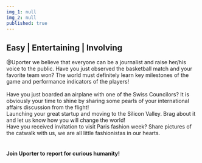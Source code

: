 ```yaml
---
img_1: null
img_2: null
published: true
---
```


## Easy | Entertaining | Involving

@Uporter we believe that everyone can be a journalist and raise her/his voice to the public.
Have you just observed the basketball match and your favorite team won? The world must definitely learn key milestones of the game and performance indicators of the players!  
<br>
Have you just boarded an airplane with one of the Swiss Councilors? It is obviously your time to shine by sharing some pearls of your international affairs discussion from the flight! 
<br>
Launching your great startup and moving to the Silicon Valley. Brag about it and let us know how you will change the world!
<br>
Have you received invitation to visit Paris fashion week? Share pictures of the catwalk with us, we are all little fashionistas in our hearts.  
<br>
#### Join Uporter to report for curious humanity!
